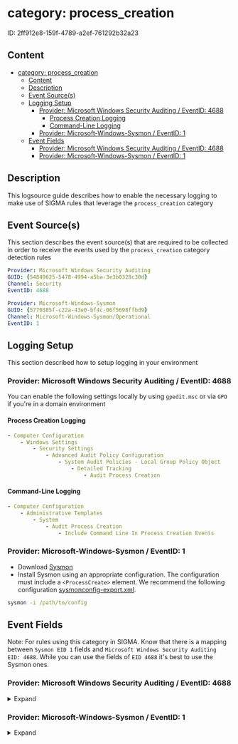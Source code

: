 # category: process_creation

ID: 2ff912e8-159f-4789-a2ef-761292b32a23

## Content

- [category: process\_creation](#category-process_creation)
  - [Content](#content)
  - [Description](#description)
  - [Event Source(s)](#event-sources)
  - [Logging Setup](#logging-setup)
    - [Provider: Microsoft Windows Security Auditing / EventID: 4688](#provider-microsoft-windows-security-auditing--eventid-4688)
      - [Process Creation Logging](#process-creation-logging)
      - [Command-Line Logging](#command-line-logging)
    - [Provider: Microsoft-Windows-Sysmon / EventID: 1](#provider-microsoft-windows-sysmon--eventid-1)
  - [Event Fields](#event-fields)
    - [Provider: Microsoft Windows Security Auditing / EventID: 4688](#provider-microsoft-windows-security-auditing--eventid-4688-1)
    - [Provider: Microsoft-Windows-Sysmon / EventID: 1](#provider-microsoft-windows-sysmon--eventid-1-1)

## Description

This logsource guide describes how to enable the necessary logging to make use of SIGMA rules that leverage the `process_creation` category

## Event Source(s)

This section describes the event source(s) that are required to be collected in order to receive the events used by the `process_creation` category detection rules

```yml
Provider: Microsoft Windows Security Auditing
GUID: {54849625-5478-4994-a5ba-3e3b0328c30d}
Channel: Security
EventID: 4688
```

```yml
Provider: Microsoft-Windows-Sysmon
GUID: {5770385f-c22a-43e0-bf4c-06f5698ffbd9}
Channel: Microsoft-Windows-Sysmon/Operational
EventID: 1
```

## Logging Setup

This section described how to setup logging in your environment

### Provider: Microsoft Windows Security Auditing / EventID: 4688

You can enable the following settings locally by using `gpedit.msc` or via `GPO` if you're in a domain environment

#### Process Creation Logging

```yml
- Computer Configuration
    - Windows Settings
        - Security Settings
            - Advanced Audit Policy Configuration
                - System Audit Policies - Local Group Policy Object
                    - Detailed Tracking
                        - Audit Process Creation
```

#### Command-Line Logging

```yml
- Computer Configuration
    - Administrative Templates
        - System
            - Audit Process Creation
                - Include Command Line In Process Creation Events
```

### Provider: Microsoft-Windows-Sysmon / EventID: 1

- Download [Sysmon](https://learn.microsoft.com/en-us/sysinternals/downloads/sysmon)
- Install Sysmon using an appropriate configuration. The configuration must include a `<ProcessCreate>` element. We recommend the following configuration [sysmonconfig-export.xml](https://github.com/Neo23x0/sysmon-config/blob/master/sysmonconfig-export.xml).

```cmd
sysmon -i /path/to/config
```

## Event Fields

Note: For rules using this category in SIGMA. Know that there is a mapping between `Sysmon EID 1` fields and `Microsoft Windows Security Auditing EID: 4688`. While you can use the fields of `EID 4688` it's best to use the Sysmon ones.

### Provider: Microsoft Windows Security Auditing / EventID: 4688

<details>
    <summary>Expand</summary>

```yml
- SubjectUserSid
- SubjectUserName
- SubjectDomainName
- SubjectLogonId
- NewProcessId
- NewProcessName
- TokenElevationType
- ProcessId
- CommandLine
- TargetUserSid
- TargetUserName
- TargetDomainName
- TargetLogonId
- ParentProcessName
- MandatoryLabel
```

</details>

### Provider: Microsoft-Windows-Sysmon / EventID: 1

<details>
    <summary>Expand</summary>

```yml
- RuleName
- UtcTime
- ProcessGuid
- ProcessId
- Image
- FileVersion
- Description
- Product
- Company
- OriginalFileName
- CommandLine
- CurrentDirectory
- User
- LogonGuid
- LogonId
- TerminalSessionId
- IntegrityLevel
- Hashes
- ParentProcessGuid
- ParentProcessId
- ParentImage
- ParentCommandLine
- ParentUser
```

</details>
